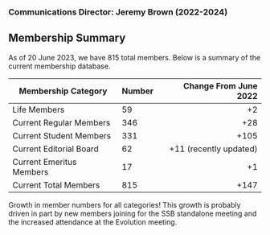 ### Communications Director: Jeremy Brown (2022-2024)

## Membership Summary

As of 20 June 2023, we have 815 total members.  Below is a summary of the current membership database.

**Membership Category**|**Number**|**Change From June 2022**
-----|-----|-----:
Life Members|59|+2
Current Regular Members|346|+28
Current Student Members|331|+105
Current Editorial Board|62|+11 (recently updated)
Current Emeritus Members|17|+1
Current Total Members|815|+147

Growth in member numbers for all categories! This growth is probably driven in part by new members joining for the SSB standalone meeting and the increased attendance at the Evolution meeting.
